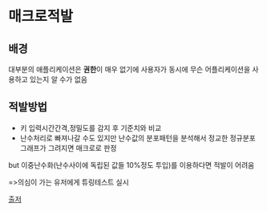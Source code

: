 # 매크로적발
## 배경
대부분의 애플리케이션은 **권한**이 매우 없기에 사용자가 동시에 무슨 어플리케이션을 사용하고 있는지 알 수가 없음

## 적발방법
- 키 입력시간간격,정밀도를 감지 후 기준치와 비교
- 난수처리로 빠져나갈 수도 있지만 난수값의 분포패턴을 분석해서 정교한 정규분포 그래프가 그려지면 매크로로 판정 


but 이중난수화(난수사이에 독립된 값들 10%정도 투입)를 이용하다면 적발이 어려움


=>의심이 가는 유저에게 튜링테스트 실시

[출저](https://gall.dcinside.com/board/view/?id=gfl&no=1196535)


